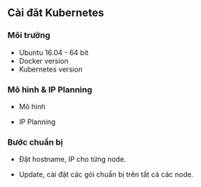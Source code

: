 ## Cài đăt Kubernetes 

### Môi trường
- Ubuntu 16.04 - 64 bit
- Docker version
- Kubernetes version

### Mô hình & IP Planning

- Mô hình


- IP Planning
 
 
### Bước chuẩn bị

- Đặt hostname, IP cho từng node.

- Update, cài đặt các gói chuẩn bị trên tất cả các node.

